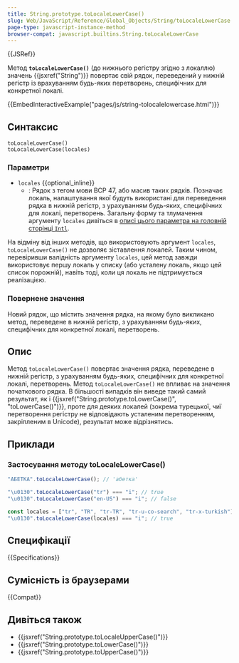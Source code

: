 ```yaml
---
title: String.prototype.toLocaleLowerCase()
slug: Web/JavaScript/Reference/Global_Objects/String/toLocaleLowerCase
page-type: javascript-instance-method
browser-compat: javascript.builtins.String.toLocaleLowerCase
---
```


{{JSRef}}

Метод **`toLocaleLowerCase()`** (до нижнього регістру згідно з локаллю) значень {{jsxref("String")}} повертає свій рядок, переведений у нижній регістр із врахуванням будь-яких перетворень, специфічних для конкретної локалі.

{{EmbedInteractiveExample("pages/js/string-tolocalelowercase.html")}}

## Синтаксис

```js-nolint
toLocaleLowerCase()
toLocaleLowerCase(locales)
```

### Параметри

- `locales` {{optional_inline}}
  - : Рядок з тегом мови BCP 47, або масив таких рядків. Позначає локаль, налаштування якої будуть використані для переведення рядка в нижній регістр, з урахуванням будь-яких, специфічних для локалі, перетворень. Загальну форму та тлумачення аргументу `locales` дивіться в [описі цього параметра на головній сторінці `Intl`](/uk/docs/Web/JavaScript/Reference/Global_Objects/Intl#arhument-locales).

На відміну від інших методів, що використовують аргумент `locales`, `toLocaleLowerCase()` не дозволяє зіставлення локалей. Таким чином, перевіривши валідність аргументу `locales`, цей метод завжди використовує першу локаль у списку (або усталену локаль, якщо цей список порожній), навіть тоді, коли ця локаль не підтримується реалізацією.

### Повернене значення

Новий рядок, що містить значення рядка, на якому було викликано метод, переведене в нижній регістр, з урахуванням будь-яких, специфічних для конкретної локалі, перетворень.

## Опис

Метод `toLocaleLowerCase()` повертає значення рядка, переведене в нижній регістр, з урахуванням будь-яких, специфічних для конкретної локалі, перетворень. Метод `toLocaleLowerCase()` не впливає на значення початкового рядка. В більшості випадків він виведе такий самий результат, як і {{jsxref("String.prototype.toLowerCase()", "toLowerCase()")}}, проте для деяких локалей (зокрема турецької, чиї перетворення регістру не відповідають усталеним перетворенням, закріпленим в Unicode), результат може відрізнятись.

## Приклади

### Застосування методу toLocaleLowerCase()

```js
"АБЕТКА".toLocaleLowerCase(); // 'абетка'

"\u0130".toLocaleLowerCase("tr") === "i"; // true
"\u0130".toLocaleLowerCase("en-US") === "i"; // false

const locales = ["tr", "TR", "tr-TR", "tr-u-co-search", "tr-x-turkish"];
"\u0130".toLocaleLowerCase(locales) === "i"; // true
```

## Специфікації

{{Specifications}}

## Сумісність із браузерами

{{Compat}}

## Дивіться також

- {{jsxref("String.prototype.toLocaleUpperCase()")}}
- {{jsxref("String.prototype.toLowerCase()")}}
- {{jsxref("String.prototype.toUpperCase()")}}
